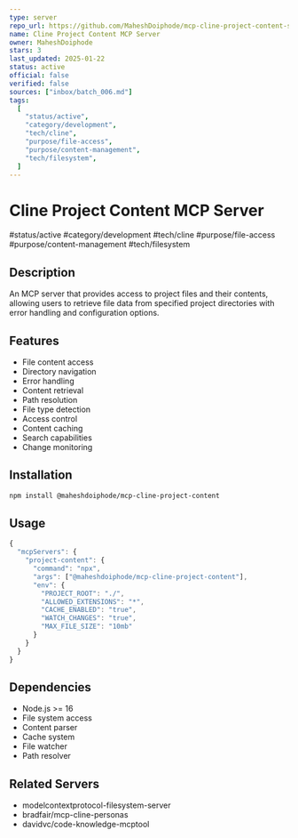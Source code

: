 ```yaml
---
type: server
repo_url: https://github.com/MaheshDoiphode/mcp-cline-project-content-server
name: Cline Project Content MCP Server
owner: MaheshDoiphode
stars: 3
last_updated: 2025-01-22
status: active
official: false
verified: false
sources: ["inbox/batch_006.md"]
tags:
  [
    "status/active",
    "category/development",
    "tech/cline",
    "purpose/file-access",
    "purpose/content-management",
    "tech/filesystem",
  ]
---
```


# Cline Project Content MCP Server

#status/active #category/development #tech/cline #purpose/file-access #purpose/content-management #tech/filesystem

## Description

An MCP server that provides access to project files and their contents, allowing users to retrieve file data from specified project directories with error handling and configuration options.

## Features

- File content access
- Directory navigation
- Error handling
- Content retrieval
- Path resolution
- File type detection
- Access control
- Content caching
- Search capabilities
- Change monitoring

## Installation

```bash
npm install @maheshdoiphode/mcp-cline-project-content
```

## Usage

```javascript
{
  "mcpServers": {
    "project-content": {
      "command": "npx",
      "args": ["@maheshdoiphode/mcp-cline-project-content"],
      "env": {
        "PROJECT_ROOT": "./",
        "ALLOWED_EXTENSIONS": "*",
        "CACHE_ENABLED": "true",
        "WATCH_CHANGES": "true",
        "MAX_FILE_SIZE": "10mb"
      }
    }
  }
}
```

## Dependencies

- Node.js >= 16
- File system access
- Content parser
- Cache system
- File watcher
- Path resolver

## Related Servers

- modelcontextprotocol-filesystem-server
- bradfair/mcp-cline-personas
- davidvc/code-knowledge-mcptool
